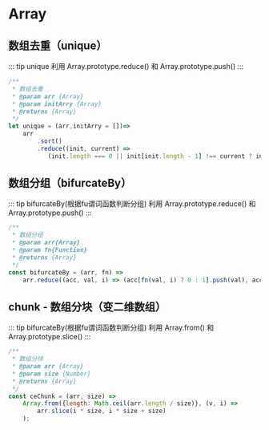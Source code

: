 # Array

## 数组去重（unique）
::: tip unique
 利用 Array.prototype.reduce() 和 Array.prototype.push()
:::

``` js
/**
 * 数组去重
 * @param arr {Array}
 * @param initArry {Array}
 * @returns {Array}
 */
let unique = (arr,initArry = [])=>
    arr
        .sort()
        .reduce((init, current) =>
           (init.length === 0 || init[init.length - 1] !== current ? init.push(current): init, init),initArry)
```

## 数组分组（bifurcateBy）
::: tip bifurcateBy(根据fu谓词函数判断分组)
 利用 Array.prototype.reduce() 和 Array.prototype.push()
:::

``` js
/**
 * 数组分组
 * @param arr{Array}
 * @param fn{Function}
 * @returns {Array}
 */
const bifurcateBy = (arr, fn) =>
    arr.reduce((acc, val, i) => (acc[fn(val, i) ? 0 : 1].push(val), acc), [[], []]);

```
## chunk - 数组分块（变二维数组）

::: tip bifurcateBy(根据fu谓词函数判断分组)
 利用 Array.from() 和 Array.prototype.slice()
:::
``` js
/**
 * 数组分块
 * @param arr {Array}
 * @param size {Number}
 * @returns {Array}
 */
const ceChunk = (arr, size) =>
    Array.from({length: Math.ceil(arr.length / size)}, (v, i) =>
        arr.slice(i * size, i * size + size)
    );
```
